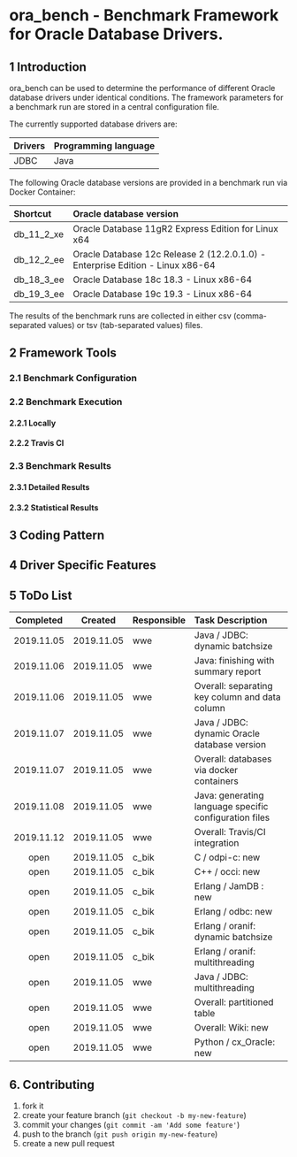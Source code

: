 # ora_bench - Benchmark Framework for Oracle Database Drivers.

## 1 Introduction

ora_bench can be used to determine the performance of different Oracle database drivers under identical conditions.
The framework parameters for a benchmark run are stored in a central configuration file.

The currently supported database drivers are:

| Drivers | Programming language |
| :--- | :--- |
| JDBC | Java |

The following Oracle database versions are provided in a benchmark run via Docker Container:

| Shortcut | Oracle database version |
| :--- | :--- |
| db_11_2_xe | Oracle Database 11gR2 Express Edition for Linux x64 |
| db_12_2_ee | Oracle Database 12c Release 2 (12.2.0.1.0) - Enterprise Edition - Linux x86-64 |
| db_18_3_ee | Oracle Database 18c 18.3 - Linux x86-64 |
| db_19_3_ee | Oracle Database 19c 19.3 - Linux x86-64 |

The results of the benchmark runs are collected in either csv (comma-separated values) or tsv (tab-separated values) files.

## 2 Framework Tools

### 2.1 Benchmark Configuration

### 2.2 Benchmark Execution

#### 2.2.1 Locally

#### 2.2.2 Travis CI

### 2.3 Benchmark Results

#### 2.3.1 Detailed Results

#### 2.3.2 Statistical Results

## 3 Coding Pattern

## 4 Driver Specific Features

## 5 ToDo List

| Completed | Created | Responsible | Task Description |
| :---: | :---: | :--- | :--- |
| 2019.11.05 | 2019.11.05 | wwe | Java / JDBC: dynamic batchsize | 
| 2019.11.06 | 2019.11.05 | wwe | Java: finishing with summary report |
| 2019.11.06 | 2019.11.05 | wwe | Overall: separating key column and data column |
| 2019.11.07 | 2019.11.05 | wwe | Java / JDBC: dynamic Oracle database version |
| 2019.11.07 | 2019.11.05 | wwe | Overall: databases via docker containers |
| 2019.11.08 | 2019.11.05 | wwe | Java: generating language specific configuration files |
| 2019.11.12 | 2019.11.05 | wwe | Overall: Travis/CI integration |
| open | 2019.11.05 | c_bik | C / odpi-c: new |
| open | 2019.11.05 | c_bik | C++ / occi: new |
| open | 2019.11.05 | c_bik | Erlang / JamDB : new |
| open | 2019.11.05 | c_bik | Erlang / odbc: new |
| open | 2019.11.05 | c_bik | Erlang / oranif: dynamic batchsize |
| open | 2019.11.05 | c_bik | Erlang / oranif: multithreading |
| open | 2019.11.05 | wwe | Java / JDBC: multithreading |
| open | 2019.11.05 | wwe | Overall: partitioned table |
| open | 2019.11.05 | wwe | Overall: Wiki: new |
| open | 2019.11.05 | wwe | Python / cx_Oracle: new |

## 6. Contributing

1. fork it
2. create your feature branch (`git checkout -b my-new-feature`)
3. commit your changes (`git commit -am 'Add some feature'`)
4. push to the branch (`git push origin my-new-feature`)
5. create a new pull request
